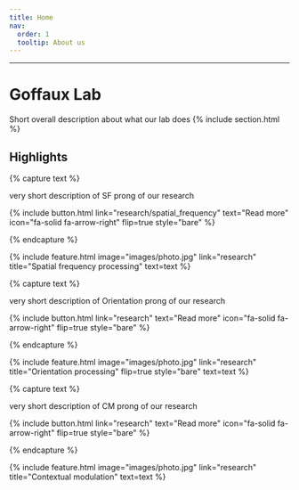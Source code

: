 ```yaml
---
title: Home
nav: 
  order: 1
  tooltip: About us
---
```

---

# Goffaux Lab

Short overall description about what our lab does
{% include section.html %}

## Highlights

{% capture text %}

very short description of SF prong of our research

{%
  include button.html
  link="research/spatial_frequency"
  text="Read more"
  icon="fa-solid fa-arrow-right"
  flip=true
  style="bare"
%}

{% endcapture %}

{%
  include feature.html
  image="images/photo.jpg"
  link="research"
  title="Spatial frequency processing"
  text=text
%}

{% capture text %}

very short description of Orientation prong of our research

{%
  include button.html
  link="research"
  text="Read more"
  icon="fa-solid fa-arrow-right"
  flip=true
  style="bare"
%}

{% endcapture %}

{%
  include feature.html
  image="images/photo.jpg"
  link="research"
  title="Orientation processing"
  flip=true
  style="bare"
  text=text
%}

{% capture text %}

very short description of CM prong of our research

{%
  include button.html
  link="research"
  text="Read more"
  icon="fa-solid fa-arrow-right"
  flip=true
  style="bare"
%}

{% endcapture %}

{%
  include feature.html
  image="images/photo.jpg"
  link="research"
  title="Contextual modulation"
  text=text
%}

